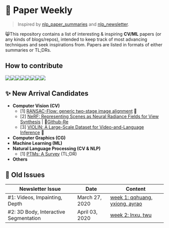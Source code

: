 # 🦄 Paper Weekly
> Inspired by [nlp_paper_summaries](https://github.com/dair-ai/nlp_paper_summaries) and [nlp_newsletter](https://github.com/dair-ai/nlp_newsletter). 

😸This repository contains a list of interesting & inspiring **CV/ML** papers (or any kinds of blogs/repos), intended to keep track of most advancing techniques and seek inspirations from. Papers are listed in formats of either summaries or TL;DRs. 

## How to contribute
[![](https://sourcerer.io/fame/eveneveno/eveneveno/-Paper-Weekly-/images/0)](https://sourcerer.io/fame/eveneveno/eveneveno/-Paper-Weekly-/links/0)[![](https://sourcerer.io/fame/eveneveno/eveneveno/-Paper-Weekly-/images/1)](https://sourcerer.io/fame/eveneveno/eveneveno/-Paper-Weekly-/links/1)[![](https://sourcerer.io/fame/eveneveno/eveneveno/-Paper-Weekly-/images/2)](https://sourcerer.io/fame/eveneveno/eveneveno/-Paper-Weekly-/links/2)[![](https://sourcerer.io/fame/eveneveno/eveneveno/-Paper-Weekly-/images/3)](https://sourcerer.io/fame/eveneveno/eveneveno/-Paper-Weekly-/links/3)[![](https://sourcerer.io/fame/eveneveno/eveneveno/-Paper-Weekly-/images/4)](https://sourcerer.io/fame/eveneveno/eveneveno/-Paper-Weekly-/links/4)[![](https://sourcerer.io/fame/eveneveno/eveneveno/-Paper-Weekly-/images/5)](https://sourcerer.io/fame/eveneveno/eveneveno/-Paper-Weekly-/links/5)[![](https://sourcerer.io/fame/eveneveno/eveneveno/-Paper-Weekly-/images/6)](https://sourcerer.io/fame/eveneveno/eveneveno/-Paper-Weekly-/links/6)[![](https://sourcerer.io/fame/eveneveno/eveneveno/-Paper-Weekly-/images/7)](https://sourcerer.io/fame/eveneveno/eveneveno/-Paper-Weekly-/links/7)

## ✨ New Arrival Candidates

- **Computer Vision (CV)**
  * [1] [RANSAC-Flow: generic two-stage image alignment](http://imagine.enpc.fr/~shenx/RANSAC-Flow/) 🐰
  * [2] [NeRF: Representing Scenes as Neural Radiance Fields for View Synthesis](https://arxiv.org/pdf/2003.08934.pdfs) | 🐌[Github-Re](https://github.com/yenchenlin/nerf-pytorch)
  * [3] [VIOLIN: A Large-Scale Dataset for Video-and-Language Inference](https://github.com/jimmy646/violin) 🤔
- **Computer Graphics (CG)**
- **Machine Learning (ML)**
- **Natural Language Processing (CV & NLP)**
  * [1] [PTMs: A Survey](https://arxiv.org/abs/2003.08271) (TL;DR)
- **Others**


## 🍃 Old Issues
| Newsletter Issue | Date | Content|
| ---------------- | ---- | ------------ |
| #1: Videos, Impainting, Depth| March 27, 2020 | [week 1: qqhuang, yxiong, ayrao](https://github.com/eveneveno/-Paper-Weekly-/tree/master/week1)
| #2: 3D Body, Interactive Segmentation | April 03, 2020 | [week 2: lnxu, twu](https://github.com/eveneveno/-Paper-Weekly-/tree/master/week2)




